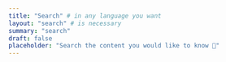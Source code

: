 ```yaml
---
title: "Search" # in any language you want
layout: "search" # is necessary
summary: "search"
draft: false
placeholder: "Search the content you would like to know 🤗"
---
```


